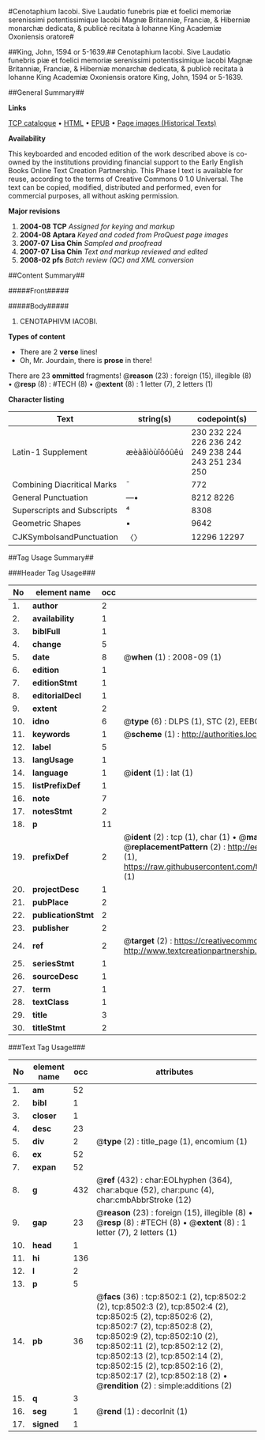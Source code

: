 #Cenotaphium Iacobi. Sive Laudatio funebris piæ et foelici memoriæ serenissimi potentissimique Iacobi Magnæ Britanniæ, Franciæ, & Hiberniæ monarchæ dedicata, & publicè recitata à Iohanne King Academiæ Oxoniensis oratore#

##King, John, 1594 or 5-1639.##
Cenotaphium Iacobi. Sive Laudatio funebris piæ et foelici memoriæ serenissimi potentissimique Iacobi Magnæ Britanniæ, Franciæ, & Hiberniæ monarchæ dedicata, & publicè recitata à Iohanne King Academiæ Oxoniensis oratore
King, John, 1594 or 5-1639.

##General Summary##

**Links**

[TCP catalogue](http://www.ota.ox.ac.uk/tcp/)  • 
[HTML](http://tei.it.ox.ac.uk/tcp/Texts-HTML/free/A04/A04857.html)  • 
[EPUB](http://tei.it.ox.ac.uk/tcp/Texts-EPUB/free/A04/A04857.epub) • 
[Page images (Historical Texts)](https://data.historicaltexts.jisc.ac.uk/view?pubId=eebo-99843746e&pageId=eebo-99843746e-8502-1)

**Availability**

This keyboarded and encoded edition of the
	       work described above is co-owned by the institutions
	       providing financial support to the Early English Books
	       Online Text Creation Partnership. This Phase I text is
	       available for reuse, according to the terms of Creative
	       Commons 0 1.0 Universal. The text can be copied,
	       modified, distributed and performed, even for
	       commercial purposes, all without asking permission.

**Major revisions**

1. __2004-08__ __TCP__ *Assigned for keying and markup*
1. __2004-08__ __Aptara__ *Keyed and coded from ProQuest page images*
1. __2007-07__ __Lisa Chin__ *Sampled and proofread*
1. __2007-07__ __Lisa Chin__ *Text and markup reviewed and edited*
1. __2008-02__ __pfs__ *Batch review (QC) and XML conversion*

##Content Summary##

#####Front#####

#####Body#####

1. CENOTAPHIVM
IACOBI.

**Types of content**

  * There are 2 **verse** lines!
  * Oh, Mr. Jourdain, there is **prose** in there!

There are 23 **ommitted** fragments! 
 @__reason__ (23) : foreign (15), illegible (8)  •  @__resp__ (8) : #TECH (8)  •  @__extent__ (8) : 1 letter (7), 2 letters (1)

**Character listing**


|Text|string(s)|codepoint(s)|
|---|---|---|
|Latin-1 Supplement|æèàâìòùîôóûêú|230 232 224 226 236 242 249 238 244 243 251 234 250|
|Combining             Diacritical Marks|̄|772|
|General Punctuation|—•|8212 8226|
|Superscripts             and Subscripts|⁴|8308|
|Geometric Shapes|▪|9642|
|CJKSymbolsandPunctuation|〈〉|12296 12297|

##Tag Usage Summary##

###Header Tag Usage###

|No|element name|occ|attributes|
|---|---|---|---|
|1.|__author__|2||
|2.|__availability__|1||
|3.|__biblFull__|1||
|4.|__change__|5||
|5.|__date__|8| @__when__ (1) : 2008-09 (1)|
|6.|__edition__|1||
|7.|__editionStmt__|1||
|8.|__editorialDecl__|1||
|9.|__extent__|2||
|10.|__idno__|6| @__type__ (6) : DLPS (1), STC (2), EEBO-CITATION (1), PROQUEST (1), VID (1)|
|11.|__keywords__|1| @__scheme__ (1) : http://authorities.loc.gov/ (1)|
|12.|__label__|5||
|13.|__langUsage__|1||
|14.|__language__|1| @__ident__ (1) : lat (1)|
|15.|__listPrefixDef__|1||
|16.|__note__|7||
|17.|__notesStmt__|2||
|18.|__p__|11||
|19.|__prefixDef__|2| @__ident__ (2) : tcp (1), char (1)  •  @__matchPattern__ (2) : ([0-9\-]+):([0-9IVX]+) (1), (.+) (1)  •  @__replacementPattern__ (2) : http://eebo.chadwyck.com/downloadtiff?vid=$1&page=$2 (1), https://raw.githubusercontent.com/textcreationpartnership/Texts/master/tcpchars.xml#$1 (1)|
|20.|__projectDesc__|1||
|21.|__pubPlace__|2||
|22.|__publicationStmt__|2||
|23.|__publisher__|2||
|24.|__ref__|2| @__target__ (2) : https://creativecommons.org/publicdomain/zero/1.0/ (1), http://www.textcreationpartnership.org/docs/. (1)|
|25.|__seriesStmt__|1||
|26.|__sourceDesc__|1||
|27.|__term__|1||
|28.|__textClass__|1||
|29.|__title__|3||
|30.|__titleStmt__|2||


###Text Tag Usage###

|No|element name|occ|attributes|
|---|---|---|---|
|1.|__am__|52||
|2.|__bibl__|1||
|3.|__closer__|1||
|4.|__desc__|23||
|5.|__div__|2| @__type__ (2) : title_page (1), encomium (1)|
|6.|__ex__|52||
|7.|__expan__|52||
|8.|__g__|432| @__ref__ (432) : char:EOLhyphen (364), char:abque (52), char:punc (4), char:cmbAbbrStroke (12)|
|9.|__gap__|23| @__reason__ (23) : foreign (15), illegible (8)  •  @__resp__ (8) : #TECH (8)  •  @__extent__ (8) : 1 letter (7), 2 letters (1)|
|10.|__head__|1||
|11.|__hi__|136||
|12.|__l__|2||
|13.|__p__|5||
|14.|__pb__|36| @__facs__ (36) : tcp:8502:1 (2), tcp:8502:2 (2), tcp:8502:3 (2), tcp:8502:4 (2), tcp:8502:5 (2), tcp:8502:6 (2), tcp:8502:7 (2), tcp:8502:8 (2), tcp:8502:9 (2), tcp:8502:10 (2), tcp:8502:11 (2), tcp:8502:12 (2), tcp:8502:13 (2), tcp:8502:14 (2), tcp:8502:15 (2), tcp:8502:16 (2), tcp:8502:17 (2), tcp:8502:18 (2)  •  @__rendition__ (2) : simple:additions (2)|
|15.|__q__|3||
|16.|__seg__|1| @__rend__ (1) : decorInit (1)|
|17.|__signed__|1||
